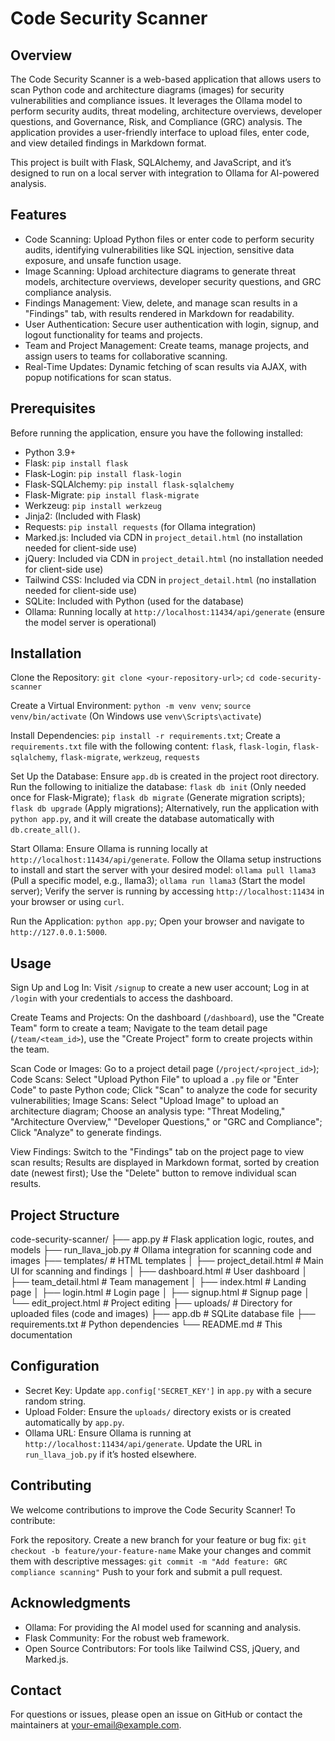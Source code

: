 # Code Security Scanner

## Overview

The Code Security Scanner is a web-based application that allows users to scan Python code and architecture diagrams (images) for security vulnerabilities and compliance issues. It leverages the Ollama model to perform security audits, threat modeling, architecture overviews, developer questions, and Governance, Risk, and Compliance (GRC) analysis. The application provides a user-friendly interface to upload files, enter code, and view detailed findings in Markdown format.

This project is built with Flask, SQLAlchemy, and JavaScript, and it’s designed to run on a local server with integration to Ollama for AI-powered analysis.

## Features

- Code Scanning: Upload Python files or enter code to perform security audits, identifying vulnerabilities like SQL injection, sensitive data exposure, and unsafe function usage.
- Image Scanning: Upload architecture diagrams to generate threat models, architecture overviews, developer security questions, and GRC compliance analysis.
- Findings Management: View, delete, and manage scan results in a "Findings" tab, with results rendered in Markdown for readability.
- User Authentication: Secure user authentication with login, signup, and logout functionality for teams and projects.
- Team and Project Management: Create teams, manage projects, and assign users to teams for collaborative scanning.
- Real-Time Updates: Dynamic fetching of scan results via AJAX, with popup notifications for scan status.

## Prerequisites

Before running the application, ensure you have the following installed:

- Python 3.9+
- Flask: `pip install flask`
- Flask-Login: `pip install flask-login`
- Flask-SQLAlchemy: `pip install flask-sqlalchemy`
- Flask-Migrate: `pip install flask-migrate`
- Werkzeug: `pip install werkzeug`
- Jinja2: (Included with Flask)
- Requests: `pip install requests` (for Ollama integration)
- Marked.js: Included via CDN in `project_detail.html` (no installation needed for client-side use)
- jQuery: Included via CDN in `project_detail.html` (no installation needed for client-side use)
- Tailwind CSS: Included via CDN in `project_detail.html` (no installation needed for client-side use)
- SQLite: Included with Python (used for the database)
- Ollama: Running locally at `http://localhost:11434/api/generate` (ensure the model server is operational)

## Installation

Clone the Repository: `git clone <your-repository-url>`; `cd code-security-scanner`

Create a Virtual Environment: `python -m venv venv`; `source venv/bin/activate` (On Windows use `venv\Scripts\activate`)

Install Dependencies: `pip install -r requirements.txt`; Create a `requirements.txt` file with the following content: `flask`, `flask-login`, `flask-sqlalchemy`, `flask-migrate`, `werkzeug`, `requests`

Set Up the Database: Ensure `app.db` is created in the project root directory. Run the following to initialize the database: `flask db init` (Only needed once for Flask-Migrate); `flask db migrate` (Generate migration scripts); `flask db upgrade` (Apply migrations); Alternatively, run the application with `python app.py`, and it will create the database automatically with `db.create_all()`.

Start Ollama: Ensure Ollama is running locally at `http://localhost:11434/api/generate`. Follow the Ollama setup instructions to install and start the server with your desired model: `ollama pull llama3` (Pull a specific model, e.g., llama3); `ollama run llama3` (Start the model server); Verify the server is running by accessing `http://localhost:11434` in your browser or using `curl`.

Run the Application: `python app.py`; Open your browser and navigate to `http://127.0.0.1:5000`.

## Usage

Sign Up and Log In: Visit `/signup` to create a new user account; Log in at `/login` with your credentials to access the dashboard.

Create Teams and Projects: On the dashboard (`/dashboard`), use the "Create Team" form to create a team; Navigate to the team detail page (`/team/<team_id>`), use the "Create Project" form to create projects within the team.

Scan Code or Images: Go to a project detail page (`/project/<project_id>`); Code Scans: Select "Upload Python File" to upload a `.py` file or "Enter Code" to paste Python code; Click "Scan" to analyze the code for security vulnerabilities; Image Scans: Select "Upload Image" to upload an architecture diagram; Choose an analysis type: "Threat Modeling," "Architecture Overview," "Developer Questions," or "GRC and Compliance"; Click "Analyze" to generate findings.

View Findings: Switch to the "Findings" tab on the project page to view scan results; Results are displayed in Markdown format, sorted by creation date (newest first); Use the "Delete" button to remove individual scan results.

## Project Structure


code-security-scanner/
├── app.py              # Flask application logic, routes, and models
├── run_llava_job.py    # Ollama integration for scanning code and images
├── templates/          # HTML templates
│   ├── project_detail.html  # Main UI for scanning and findings
│   ├── dashboard.html       # User dashboard
│   ├── team_detail.html     # Team management
│   ├── index.html          # Landing page
│   ├── login.html          # Login page
│   ├── signup.html         # Signup page
│   └── edit_project.html   # Project editing
├── uploads/            # Directory for uploaded files (code and images)
├── app.db             # SQLite database file
├── requirements.txt    # Python dependencies
└── README.md          # This documentation


## Configuration

- Secret Key: Update `app.config['SECRET_KEY']` in `app.py` with a secure random string.
- Upload Folder: Ensure the `uploads/` directory exists or is created automatically by `app.py`.
- Ollama URL: Ensure Ollama is running at `http://localhost:11434/api/generate`. Update the URL in `run_llava_job.py` if it’s hosted elsewhere.

## Contributing

We welcome contributions to improve the Code Security Scanner! To contribute:

Fork the repository.
Create a new branch for your feature or bug fix: `git checkout -b feature/your-feature-name`
Make your changes and commit them with descriptive messages: `git commit -m "Add feature: GRC compliance scanning"`
Push to your fork and submit a pull request.


## Acknowledgments

- Ollama: For providing the AI model used for scanning and analysis.
- Flask Community: For the robust web framework.
- Open Source Contributors: For tools like Tailwind CSS, jQuery, and Marked.js.

## Contact

For questions or issues, please open an issue on GitHub or contact the maintainers at [your-email@example.com](mailto:your-email@example.com).
